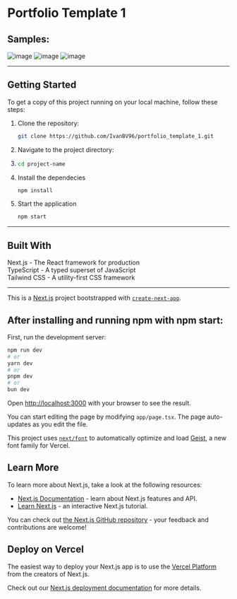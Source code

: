 # Portfolio Template 1

## Samples:
![image](https://github.com/user-attachments/assets/fadb4a7f-87cb-4984-94d2-477fec485d95)
![image](https://github.com/user-attachments/assets/c2818aef-8828-4d3c-9ea0-be1155bc397c)
![image](https://github.com/user-attachments/assets/733c183f-4bd5-41f7-ba68-3affa0abc1ac)

---

## Getting Started

To get a copy of this project running on your local machine, follow these steps:

1. Clone the repository:
   ```bash
   git clone https://github.com/IvanBV96/portfolio_template_1.git
2. Navigate to the project directory:
3. ```bash
   cd project-name
4. Install the dependecies
   ```bash
   npm install
5. Start the application
   ```bash
   npm start
---
## Built With
Next.js - The React framework for production  
TypeScript - A typed superset of JavaScript  
Tailwind CSS - A utility-first CSS framework

---
This is a [Next.js](https://nextjs.org) project bootstrapped with [`create-next-app`](https://nextjs.org/docs/app/api-reference/cli/create-next-app).

## After installing and running npm with npm start:

First, run the development server:

```bash
npm run dev
# or
yarn dev
# or
pnpm dev
# or
bun dev
```

Open [http://localhost:3000](http://localhost:3000) with your browser to see the result.

You can start editing the page by modifying `app/page.tsx`. The page auto-updates as you edit the file.

This project uses [`next/font`](https://nextjs.org/docs/app/building-your-application/optimizing/fonts) to automatically optimize and load [Geist](https://vercel.com/font), a new font family for Vercel.

## Learn More

To learn more about Next.js, take a look at the following resources:

- [Next.js Documentation](https://nextjs.org/docs) - learn about Next.js features and API.
- [Learn Next.js](https://nextjs.org/learn) - an interactive Next.js tutorial.

You can check out [the Next.js GitHub repository](https://github.com/vercel/next.js) - your feedback and contributions are welcome!

## Deploy on Vercel

The easiest way to deploy your Next.js app is to use the [Vercel Platform](https://vercel.com/new?utm_medium=default-template&filter=next.js&utm_source=create-next-app&utm_campaign=create-next-app-readme) from the creators of Next.js.

Check out our [Next.js deployment documentation](https://nextjs.org/docs/app/building-your-application/deploying) for more details.

